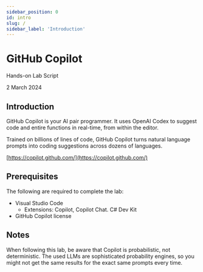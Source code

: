```yaml
---
sidebar_position: 0
id: intro
slug: /
sidebar_label: 'Introduction'
---
```


# GitHub Copilot

Hands-on Lab Script

2 March 2024


## Introduction

GitHub Copilot is your AI pair programmer.  It uses OpenAI Codex to suggest code and entire functions in real-time, from within the editor.

Trained on billions of lines of code, GitHub Copilot turns natural language prompts into coding suggestions across dozens of languages.

[https://copilot.github.com/](https://copilot.github.com/)

## Prerequisites 

The following are required to complete the lab:

- Visual Studio Code
  - Extensions:  Copilot, Copilot Chat. C# Dev Kit
- GitHub Copilot license


## Notes

When following this lab, be aware that Copilot is probabilistic, not deterministic.  The used LLMs are sophisticated probability engines, so you might not get the same results for the exact same prompts every time.


